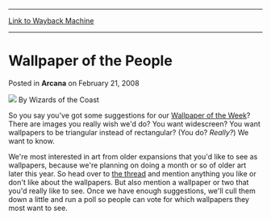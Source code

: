 
---
[Link to Wayback Machine](https://web.archive.org/web/20220705102135/https://magic.wizards.com/en/articles/archive/wallpaper-people-2008-02-21)

[_metadata_:author]:- "Wizards of the Coast"
[_metadata_:description]:- "So you say you've got some suggestions for our Wallpaper of the Week? There are images you really wish we'd do? You want widescreen? You want wallpapers to be triangular instead of rectangular? (You do? Really?) We want to know. We're most interested in art from older expansions that you'd like to see as wallpapers, because we're planning on doing a month or so of older art"
[_metadata_:generator]:- "Drupal 7 (http://drupal.org)"
[_metadata_:node]:- "603276"
[_metadata_:publish_date]:- "2008-02-21"
[_metadata_:source]:- "div-main-content"
[_metadata_:title]:- "Wallpaper of the People"
[_metadata_:wayback_capture_timestamp]:- "2022-07-05 10:21:35"
[_metadata_:wayback_raw_url]:- "https://web.archive.org/web/20220705102135id_/https://magic.wizards.com/en/articles/archive/wallpaper-people-2008-02-21"
[_metadata_:wayback_url]:- "https://magic.wizards.com/en/articles/archive/wallpaper-people-2008-02-21"
---


Wallpaper of the People
=======================



 Posted in **Arcana**
 on February 21, 2008 






![](https://media.magic.wizards.com/styles/auth_small/public/images/person/wizards_author.jpg)
By Wizards of the Coast












So you say you've got some suggestions for our [Wallpaper of the Week](http://archive.wizards.com/Magic/Magazine/Article.aspx?x=mtgcom/wpotwarchive)? There are images you really wish we'd do? You want widescreen? You want wallpapers to be triangular instead of rectangular? (You do? *Really?*) We want to know.


We're most interested in art from older expansions that you'd like to see as wallpapers, because we're planning on doing a month or so of older art later this year. So head over to [the thread](http://forums.gleemax.com/showthread.php?t=994053) and mention anything you like or don't like about the wallpapers. But also mention a wallpaper or two that you'd really like to see. Once we have enough suggestions, we'll cull them down a little and run a poll so people can vote for which wallpapers they most want to see.








